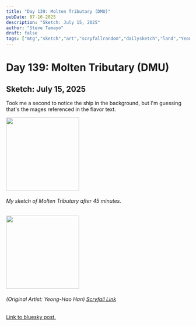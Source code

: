```yaml
---
title: "Day 139: Molten Tributary (DMU)"
pubDate: 07-16-2025
description: "Sketch: July 15, 2025"
author: "Steve Tamayo"
draft: false
tags: ["mtg","sketch","art","scryfallrandom","dailysketch","land","Yeong-Hao Han"]
---
```

# Day 139: Molten Tributary (DMU)
## Sketch: July 15, 2025


Took me a second to notice the ship in the background, but I'm guessing that's the mages referenced in the flavor text.


<img src="https://cdn.bsky.app/img/feed_fullsize/plain/did:plc:vlb3baqyfxfheceuqyubujfl/bafkreifqe4nobnjg5d6tyw4xktdmzzdpkgjr7kiadvl745ecevvm4yscke@jpeg" height="200">


###### My sketch of Molten Tributary after 45 minutes.
<img src="https://cards.scryfall.io/large/front/2/0/20aff4af-5128-432f-a8c8-65b6909d31ac.jpg?1673308337" height="200">


###### (Original Artist: Yeong-Hao Han) [Scryfall Link](https://scryfall.com/card/dmu/251/molten-tributary)


[Link to bluesky post.](https://bsky.app/profile/sorocoroto.bsky.social/post/3lu4pgpggbc2h)